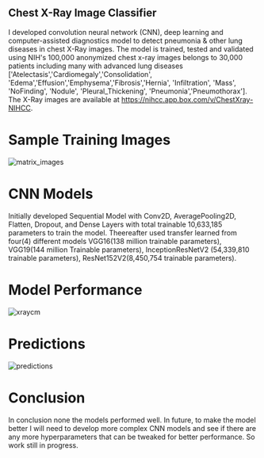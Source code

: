 ## Chest X-Ray Image Classifier

I developed convolution neural network (CNN), deep learning and computer-assisted  diagnostics model to detect pneumonia & other lung diseases in chest X-Ray images. The model is trained, tested and validated using NIH's 100,000 anonymized chest x-ray images belongs to 30,000 patients including many with advanced lung diseases ['Atelectasis','Cardiomegaly','Consolidation', 'Edema','Effusion','Emphysema','Fibrosis','Hernia', 'Infiltration', 'Mass', 'NoFinding', 'Nodule', 'Pleural_Thickening', 'Pneumonia','Pneumothorax']. The X-Ray images are available at https://nihcc.app.box.com/v/ChestXray-NIHCC.

# Sample Training Images
![matrix_images](https://user-images.githubusercontent.com/78239454/129116154-7f9469e4-e8bf-49bf-9a49-5af6b71036e0.png)

# CNN Models

Initially developed Sequential Model with Conv2D, AveragePooling2D, Flatten, Dropout, and Dense Layers with total trainable 10,633,185 parameters to train the model. Theereafter used transfer learned from four(4) different models VGG16(138 million trainable parameters), VGG19(144 million Trainable  parameters), InceptionResNetV2 (54,339,810 trainable parameters), ResNet152V2(8,450,754 trainable parameters).

# Model Performance 
![xraycm](https://user-images.githubusercontent.com/78239454/129116336-3cbc7c6e-1c33-4888-a051-b24f2cf861da.png)


# Predictions
![predictions](https://user-images.githubusercontent.com/78239454/129116261-76963b28-e43d-4707-953d-4ff1e65794fa.png)

# Conclusion
In conclusion none the models performed well. In future, to make the model better I will need to develop more complex CNN models and see if there are any more hyperparameters that can be tweaked for better performance. So work still in progress.
